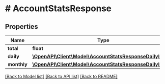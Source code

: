 # # AccountStatsResponse

## Properties

Name | Type | Description | Notes
------------ | ------------- | ------------- | -------------
**total** | **float** |  |
**daily** | [**\OpenAPI\Client\Model\AccountStatsResponseDailyInner[]**](AccountStatsResponseDailyInner.md) |  |
**monthly** | [**\OpenAPI\Client\Model\AccountStatsResponseDailyInner[]**](AccountStatsResponseDailyInner.md) |  |

[[Back to Model list]](../../README.md#models) [[Back to API list]](../../README.md#endpoints) [[Back to README]](../../README.md)
